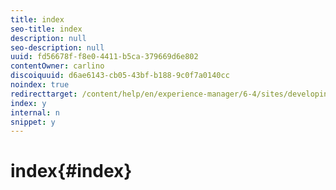 ```yaml
---
title: index
seo-title: index
description: null
seo-description: null
uuid: fd56678f-f8e0-4411-b5ca-379669d6e802
contentOwner: carlino
discoiquuid: d6ae6143-cb05-43bf-b188-9c0f7a0140cc
noindex: true
redirecttarget: /content/help/en/experience-manager/6-4/sites/developing/using/reference-materials
index: y
internal: n
snippet: y
---
```


# index{#index}

